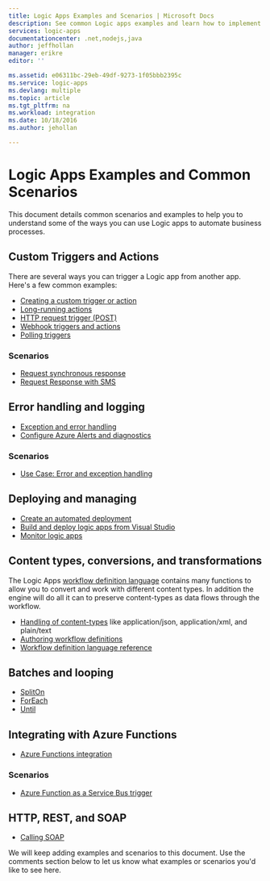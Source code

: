 ```yaml
---
title: Logic Apps Examples and Scenarios | Microsoft Docs
description: See common Logic apps examples and learn how to implement common scenarios
services: logic-apps
documentationcenter: .net,nodejs,java
author: jeffhollan
manager: erikre
editor: ''

ms.assetid: e06311bc-29eb-49df-9273-1f05bbb2395c
ms.service: logic-apps
ms.devlang: multiple
ms.topic: article
ms.tgt_pltfrm: na
ms.workload: integration
ms.date: 10/18/2016
ms.author: jehollan

---
```

# Logic Apps Examples and Common Scenarios
This document details common scenarios and examples to help you to understand some of the ways you can use Logic apps to automate business processes. 

## Custom Triggers and Actions
There are several ways you can trigger a Logic app from another app. Here's a few common examples:

* [Creating a custom trigger or action](app-service-logic-create-api-app.md)
* [Long-running actions](app-service-logic-create-api-app.md)
* [HTTP request trigger (POST)](app-service-logic-http-endpoint.md)
* [Webhook triggers and actions](app-service-logic-create-api-app.md)
* [Polling triggers](app-service-logic-create-api-app.md)

### Scenarios
* [Request synchronous response](app-service-logic-http-endpoint.md)
* [Request Response with SMS](https://channel9.msdn.com/Blogs/Windows-Azure/Azure-Logic-Apps-Walkthrough-Webhook-Functions-and-an-SMS-Bot)

## Error handling and logging
* [Exception and error handling](app-service-logic-exception-handling.md)
* [Configure Azure Alerts and diagnostics](app-service-logic-monitor-your-logic-apps.md)

### Scenarios
* [Use Case: Error and exception handling](app-service-logic-scenario-error-and-exception-handling.md)

## Deploying and managing
* [Create an automated deployment](app-service-logic-create-deploy-template.md)
* [Build and deploy logic apps from Visual Studio](app-service-logic-deploy-from-vs.md)
* [Monitor logic apps](app-service-logic-monitor-your-logic-apps.md)

## Content types, conversions, and transformations
The Logic Apps [workflow definition language](http://aka.ms/logicappsdocs) contains many functions to allow you to convert and work with different content types.  In addition the engine will do all it can to preserve content-types as data flows through the workflow.

* [Handling of content-types](app-service-logic-content-type.md) like application/json, application/xml, and plain/text
* [Authoring workflow definitions](app-service-logic-author-definitions.md)
* [Workflow definition language reference](http://aka.ms/logicappsdocs)

## Batches and looping
* [SplitOn](app-service-logic-loops-and-scopes.md)
* [ForEach](app-service-logic-loops-and-scopes.md)
* [Until](app-service-logic-loops-and-scopes.md)

## Integrating with Azure Functions
* [Azure Functions integration](app-service-logic-azure-functions.md)

### Scenarios
* [Azure Function as a Service Bus trigger](app-service-logic-scenario-function-sb-trigger.md)

## HTTP, REST, and SOAP
* [Calling SOAP](https://blogs.msdn.microsoft.com/logicapps/2016/04/07/using-soap-services-with-logic-apps/)

We will keep adding examples and scenarios to this document. Use the comments section below to let us know what examples or scenarios you'd like to see here.

